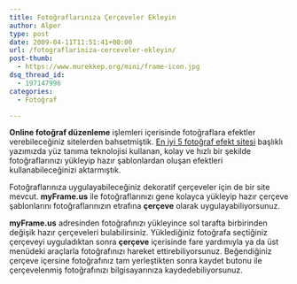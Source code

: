 ```yaml
---
title: Fotoğraflarınıza Çerçeveler Ekleyin
author: Alper
type: post
date: 2009-04-11T11:51:41+00:00
url: /fotograflariniza-cerceveler-ekleyin/
post-thumb:
  - https://www.murekkep.org/mini/frame-icon.jpg
dsq_thread_id:
  - 197147996
categories:
  - Fotoğraf

---
```

**Online fotoğraf düzenleme** işlemleri içerisinde fotoğraflara efektler verebileceğiniz sitelerden bahsetmiştik. [En iyi 5 fotoğraf efekt sitesi][1] başlıklı yazımızda yüz tanıma teknolojisi kullanan, kolay ve hızlı bir şekilde fotoğraflarınızı yükleyip hazır şablonlardan oluşan efektleri kullanabileceğinizi aktarmıştık. 

Fotoğraflarınıza uygulayabileceğiniz dekoratif çerçeveler için de bir site mevcut. **myFrame.us** ile fotoğraflarınızı gene kolayca yükleyip hazır çerçeve şablonlarını fotoğraflarınızın etrafına **çerçeve** olarak uygulayabiliyorsunuz. 

**myFrame.us** adresinden fotoğrafınızı yükleyince sol tarafta birbirinden değişik hazır çerçeveleri bulabilirsiniz. Yüklediğiniz fotoğrafa seçtiğiniz çerçeveyi uyguladıktan sonra **çerçeve** içerisinde fare yardımıyla ya da üst menüdeki araçlarla fotoğrafınızı hareket ettirebiliyorsunuz. Beğendiğiniz çerçeve içersine fotoğrafınız tam yerleştikten sonra kaydet butonu ile çerçevelenmiş fotoğrafınızı bilgisayarınıza kaydedebiliyorsunuz.

 [1]: https://www.murekkep.org/en-iyi-5-fotograf-efekt-sitesi-1805